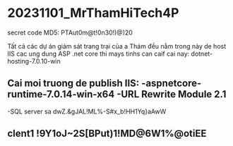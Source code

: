 # 20231101_MrThamHiTech4P

secret code MD5: PTAut0m@t!0n30!)@)20

Tất cả các dự án giám sát trang trại của a Thám đều nằm trong này
de host IIS cac ung dung ASP .net core thi mays tinhs can caif cai nay: dotnet-hosting-7.0.10-win

Cai moi truong de publish IIS:
-aspnetcore-runtime-7.0.14-win-x64
-URL Rewrite Module 2.1
---------------------------------------------------------------------------------------------
-SQL server
sa
dwZ.&gJAL!ML%-S#x_b!HH1Yq}aAwW

clent1
!9Y1oJ~2S[BPut)1!MD@6W1%@otiEE
---------------------------------------------------------------------------------------------